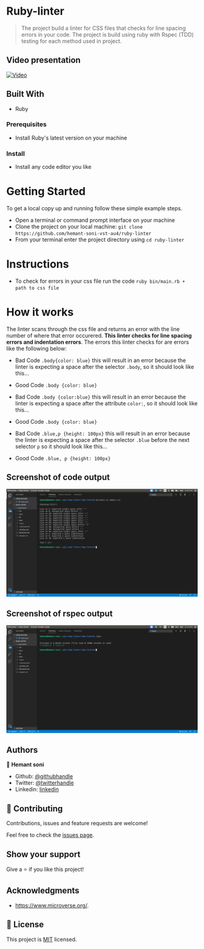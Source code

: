 # Ruby-linter

> The project build a linter for CSS files that checks for line spacing errors in your code. The project is build using ruby with Rspec (TDD) testing for each method used in project.

## Video presentation

[![Video](./asset/loom-linter.png)](https://www.loom.com/share/5cbfbf5693f94c6dac5d3d4e336bad07)

## Built With

- Ruby

### Prerequisites

- Install Ruby's latest version on your machine

### Install

- Install any code editor you like

# Getting Started

To get a local copy up and running follow these simple example steps.

- Open a terminal or command prompt interface on your machine
- Clone the project on your local machine: `git clone https://github.com/hemant-soni-vst-au4/ruby-linter`
- From your terminal enter the project directory using `cd ruby-linter`

# Instructions

- To check for errors in your css file run the code `ruby bin/main.rb + path to css file`

# How it works
The linter scans through the css file and returns an error with the line number of where that error occurered. **This linter checks for line spacing errors and indentation errors**.
The errors this linter checks for are errors like the following below:

* Bad Code
 `.body{color: blue}` this will result in an error because the linter is expecting a space after the selector `.body`, so it should look like this...
* Good Code
 `.body {color: blue}`

* Bad Code
 `.body {color:blue}` this will result in an error because the linter is expecting a space after the attribute `color:`, so it should look like this...
* Good Code
 `.body {color: blue}`

* Bad Code
 `.blue,p {height: 100px}` this will result in an error because the linter is expecting a space after the selector `.blue` before the next selector `p` so it should look like this...
* Good Code
 `.blue, p {height: 100px}`

## Screenshot of code output
![screenshot](./assets/result.png)

## Screenshot of rspec output
![screenshot](./assets/result2.png)



## Authors

👤 **Hemant soni**

- Github: [@githubhandle](https://github.com/hemant-soni-vst-au4)
- Twitter: [@twitterhandle](https://twitter.com/abdelperez11)
- Linkedin: [linkedin](https://www.linkedin.com/in/hemant-soni-97427b193/)

## 🤝 Contributing

Contributions, issues and feature requests are welcome!

Feel free to check the [issues page](https://github.com/hemant-soni-vst-au4/ruby-linter/issues).

## Show your support

Give a ⭐️ if you like this project!


## Acknowledgments

- https://www.microverse.org/.

## 📝 License

This project is [MIT](lic.url) licensed.